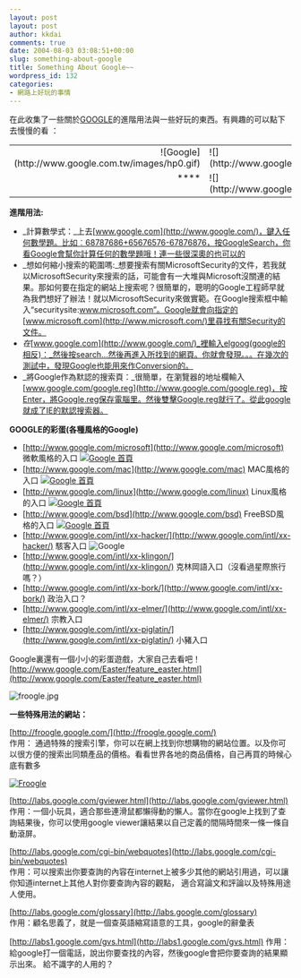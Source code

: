 ```yaml
---
layout: post
layout: post
author: kkdai
comments: true
date: 2004-08-03 03:08:51+00:00
slug: something-about-google
title: Something About Google~~
wordpress_id: 132
categories:
- 網路上好玩的事情
---
```


在此收集了一些關於[GOOGLE](http://google.com/)的進階用法與一些好玩的東西。有興趣的可以點下去慢慢的看 ：

<table cellpadding="0" border="0" cellspacing="0" ><tbody ><tr >
<td align="right" valign="bottom" >![Google](http://www.google.com.tw/images/hp0.gif)
</td>
<td valign="bottom" >![](http://www.google.com.tw/images/hp1.gif)
</td>
<td valign="bottom" >![](http://www.google.com.tw/images/hp2.gif)
</td></tr><tr >
<td align="right" class="h" valign="top" >****
</td>
<td valign="top" >![](http://www.google.com.tw/images/hp3.gif)
</td>
<td class="h" valign="top" >**台灣 **
</td></tr></tbody></table>


<!-- more -->


**進階用法:**

  * _計算數學式：_上去[www.google.com](http://www.google.com/)，鍵入任何數學題。比如︰68787686+65676576-67876876，按GoogleSearch，你看Google會幫你計算任何的數學題哦！連一些很深奧的也可以的
  * _想如何縮小搜索的範圍嗎:_想要搜索有關MicrosoftSecurity的文件，若我就以MicrosoftSecurity來搜索的話，可能會有一大堆與Microsoft沒關連的結果。那如何要在指定的網站上搜索呢？很簡單的，聰明的Google工程師早就為我們想好了辦法！就以MicrosoftSecurity來做實範。在Google搜索框中輸入“securitysite:www.microsoft.com”。Google就會向指定的[www.microsoft.com](http://www.microsoft.com/)里尋找有關Security的文件。
  * _在_[www.google.com](http://www.google.com/)_裡輸入elgoog(google的相反)：_然後按search...然後再進入所找到的網頁。你就會發現。。。在幾次的測試中，發現Google也能用來作Conversion的。
  * _將Google作為默認的搜索頁：_很簡單，在瀏覽器的地址欄輸入[www.google.com/google.reg](http://www.google.com/google.reg)，按Enter，將Google.reg保存電腦里。然後雙擊Google.reg就行了。從此google就成了IE的默認搜索器。  


**GOOGLE的彩蛋(各種風格的Google)**

  * [http://www.google.com/microsoft](http://www.google.com/microsoft) 微軟風格的入口 [![Google 首頁](http://www.google.com/intl/zh-TW/sitesearch/microsoft.gif)](http://www.google.com/intl/zh-TW/)
  * [http://www.google.com/mac](http://www.google.com/mac) MAC風格的入口 [![Google 首頁](http://www.google.com/intl/zh-TW/sitesearch/mac.gif)](http://www.google.com/intl/zh-TW/)
  * [http://www.google.com/linux](http://www.google.com/linux) Linux風格的入口 [![Google 首頁](http://www.google.com/intl/zh-TW/sitesearch/linux.gif)](http://www.google.com/intl/zh-TW/)
  * [http://www.google.com/bsd](http://www.google.com/bsd) FreeBSD風格的入口 [![Google 首頁](http://www.google.com/intl/zh-TW/sitesearch/bsd.gif)](http://www.google.com/intl/zh-TW/)[](http://www.google.com/intl/zh-TW/)
  * [http://www.google.com/intl/xx-hacker/](http://www.google.com/intl/xx-hacker/) 駭客入口 ![Google](http://www.google.com/intl/xx-hacker_ALL/images/logo.gif)
  * [http://www.google.com/intl/xx-klingon/](http://www.google.com/intl/xx-klingon/) 克林岡語入口（沒看過星際旅行嗎？） 
  * [http://www.google.com/intl/xx-bork/](http://www.google.com/intl/xx-bork/) 政治入口？ 
  * [http://www.google.com/intl/xx-elmer/](http://www.google.com/intl/xx-elmer/) 宗教入口 
  * [http://www.google.com/intl/xx-piglatin/](http://www.google.com/intl/xx-piglatin/) 小豬入口 

  
Google裏還有一個小小的彩蛋遊戲，大家自己去看吧！   
[http://www.google.com/Easter/feature_easter.html](http://www.google.com/Easter/feature_easter.html)   


![froogle.jpg](http://www.evanlin.com/blog/archives/0803/froogle.jpg)

**一些特殊用法的網站：**

[http://froogle.google.com/](http://froogle.google.com/)   
作用： 通過特殊的搜索引擎，你可以在網上找到你想購物的網站位置。以及你可以很方便的搜索出同類產品的價格。看看世界各地的商品價格，自己再買的時候心底有數多

[![Froogle](http://froogle.google.com/froogle/images/froogle_110tall.gif)](http://froogle.google.com/froogle)

[http://labs.google.com/gviewer.html](http://labs.google.com/gviewer.html)   
作用：一個小玩具，適合那些連滑鼠都懶得動的懶人。當你在google上找到了查詢結果後，你可以使用google viewer讓結果以自己定義的間隔時間來一條一條自動滾屏。 

[http://labs.google.com/cgi-bin/webquotes](http://labs.google.com/cgi-bin/webquotes)   
作用：可以搜索出你要查詢的內容在internet上被多少其他的網站引用過，可以讓你知道internet上其他人對你要查詢內容的觀點， 適合寫論文和評論以及特殊用途人使用。 

[http://labs.google.com/glossary](http://labs.google.com/glossary)   
作用：顧名思義了，就是一個查英語縮寫語意的工具，google的辭彙表 

[http://labs1.google.com/gvs.html](http://labs1.google.com/gvs.html) 作用：給google打一個電話，說出你要查找的內容，然後google會把你要查詢的結果顯示出來。 給不識字的人用的？

  

